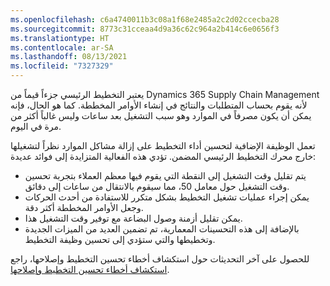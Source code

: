 ```yaml
---
ms.openlocfilehash: c6a4740011b3c08a1f68e2485a2c2d02ccecba28
ms.sourcegitcommit: 8773c31cceaa4d9a36c62c964a2b414c6e0656f3
ms.translationtype: HT
ms.contentlocale: ar-SA
ms.lasthandoff: 08/13/2021
ms.locfileid: "7327329"
---
```

يعتبر التخطيط الرئيسي جزءاً قيماً من Dynamics 365 Supply Chain Management لأنه يقوم بحساب المتطلبات والنتائج في إنشاء الأوامر المخططة. كما هو الحال، فإنه يمكن أن يكون مصرفاً في الموارد وهو سبب التشغيل بعد ساعات وليس غالباً أكثر من مرة في اليوم. 

تعمل الوظيفة الإضافية لتحسين أداء التخطيط على إزالة مشاكل الموارد نظراً لتشغيلها خارج محرك التخطيط الرئيسي المضمن. تؤدي هذه الفعالية المتزايدة إلى فوائد عديدة:

- يتم تقليل وقت التشغيل إلى النقطة التي يقوم فيها معظم العملاء بتجربة تحسين وقت التشغيل حول معامل 50، مما سيقوم بالانتقال من ساعات إلى دقائق.
- يمكن إجراء عمليات تشغيل التخطيط بشكل متكرر للاستفادة من أحدث الحركات وجعل الأوامر المخططة أكثر دقة.
- يمكن تقليل أزمنة وصول البضاعة مع توفير وقت التشغيل هذا.
- بالإضافة إلى هذه التحسينات المعمارية، تم تضمين العديد من الميزات الجديدة وتخطيطها والتي ستؤدي إلى تحسين وظيفة التخطيط.

للحصول على آخر التحديثات حول استكشاف أخطاء تحسين التخطيط وإصلاحها، راجع [استكشاف أخطاء تحسين التخطيط وإصلاحها](/dynamics365/supply-chain/master-planning/planning-optimization/planning-optimization-trouble-shooting/?azure-portal=true).


